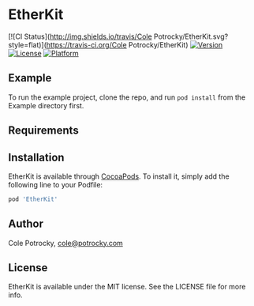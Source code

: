 # EtherKit

[![CI Status](http://img.shields.io/travis/Cole Potrocky/EtherKit.svg?style=flat)](https://travis-ci.org/Cole Potrocky/EtherKit)
[![Version](https://img.shields.io/cocoapods/v/EtherKit.svg?style=flat)](http://cocoapods.org/pods/EtherKit)
[![License](https://img.shields.io/cocoapods/l/EtherKit.svg?style=flat)](http://cocoapods.org/pods/EtherKit)
[![Platform](https://img.shields.io/cocoapods/p/EtherKit.svg?style=flat)](http://cocoapods.org/pods/EtherKit)

## Example

To run the example project, clone the repo, and run `pod install` from the Example directory first.

## Requirements

## Installation

EtherKit is available through [CocoaPods](http://cocoapods.org). To install
it, simply add the following line to your Podfile:

```ruby
pod 'EtherKit'
```

## Author

Cole Potrocky, cole@potrocky.com

## License

EtherKit is available under the MIT license. See the LICENSE file for more info.
